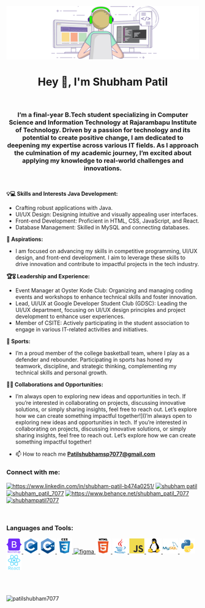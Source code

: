 ![MasterHead](https://raw.githubusercontent.com/leorrose/leorrose/master/readme_header.gif)

<h1 align="center">Hey 👋, I'm Shubham Patil</h1> <br> 
<h3 align="center"> I’m a final-year B.Tech student specializing in Computer Science and Information Technology at Rajarambapu Institute of Technology. Driven by a passion for technology and its potential to create positive change, I am dedicated to deepening my expertise across various IT fields. As I approach the culmination of my academic journey, I’m excited about applying my knowledge to real-world challenges and innovations.</h3> <br>

**💡💻 Skills and Interests Java Development:**
-   Crafting robust applications with Java.
-   UI/UX Design: Designing intuitive and visually appealing user interfaces.
-   Front-end Development: Proficient in HTML, CSS, JavaScript, and React.
-   Database Management: Skilled in MySQL and connecting databases.

  **💫 Aspirations:** <br>
- I am focused on advancing my skills in competitive programming, UI/UX design, and front-end development. I aim to leverage these skills to drive innovation and contribute to impactful projects in the tech industry.

**🏆🎖️ Leadership and Experience:** 
- Event Manager at Oyster Kode Club: Organizing and managing coding events and workshops to enhance technical skills and foster innovation.
- Lead, UI/UX at Google Developer Student Club (GDSC): Leading the UI/UX department, focusing on UI/UX design principles and project development to enhance user experiences.
- Member of CSITE: Actively participating in the student association to engage in various IT-related activities and initiatives.

**🏀 Sports:** 
- I’m a proud member of the college basketball team, where I play as a defender and rebounder. Participating in sports has honed my teamwork, discipline, and strategic thinking, complementing my technical skills and personal growth.
  
**🚀📞 Collaborations and Opportunities:** 
- I’m always open to exploring new ideas and opportunities in tech. If you’re interested in collaborating on projects, discussing innovative solutions, or simply sharing insights, feel free to reach out. Let’s explore how we can create something impactful together!](I’m always open to exploring new ideas and opportunities in tech. If you’re interested in collaborating on projects, discussing innovative solutions, or simply sharing insights, feel free to reach out. Let’s explore how we can create something impactful together!



- 📫 How to reach me **Patilshubhamsp7077@gmail.com**

<h3 align="left">Connect with me:</h3>
<p align="left">
<a href="https://linkedin.com/in/https://www.linkedin.com/in/shubham-patil-b474a0251/" target="blank"><img align="center" src="https://raw.githubusercontent.com/rahuldkjain/github-profile-readme-generator/master/src/images/icons/Social/linked-in-alt.svg" alt="https://www.linkedin.com/in/shubham-patil-b474a0251/" height="30" width="40" /></a>
<a href="https://fb.com/shubham patil" target="blank"><img align="center" src="https://raw.githubusercontent.com/rahuldkjain/github-profile-readme-generator/master/src/images/icons/Social/facebook.svg" alt="shubham patil" height="30" width="40" /></a>
<a href="https://instagram.com/shubham_patil_7077" target="blank"><img align="center" src="https://raw.githubusercontent.com/rahuldkjain/github-profile-readme-generator/master/src/images/icons/Social/instagram.svg" alt="shubham_patil_7077" height="30" width="40" /></a>
<a href="https://www.behance.net/https://www.behance.net/shubham_patil_7077" target="blank"><img align="center" src="https://raw.githubusercontent.com/rahuldkjain/github-profile-readme-generator/master/src/images/icons/Social/behance.svg" alt="https://www.behance.net/shubham_patil_7077" height="30" width="40" /></a>
<a href="https://www.hackerrank.com/shubhampatil7077" target="blank"><img align="center" src="https://raw.githubusercontent.com/rahuldkjain/github-profile-readme-generator/master/src/images/icons/Social/hackerrank.svg" alt="shubhampatil7077" height="30" width="40" /></a>
</p> <br> 

<h3 align="left">Languages and Tools:</h3>
<p align="left"> <a href="https://getbootstrap.com" target="_blank" rel="noreferrer"> <img src="https://raw.githubusercontent.com/devicons/devicon/master/icons/bootstrap/bootstrap-plain-wordmark.svg" alt="bootstrap" width="40" height="40"/> </a> <a href="https://www.cprogramming.com/" target="_blank" rel="noreferrer"> <img src="https://raw.githubusercontent.com/devicons/devicon/master/icons/c/c-original.svg" alt="c" width="40" height="40"/> </a> <a href="https://www.w3schools.com/cpp/" target="_blank" rel="noreferrer"> <img src="https://raw.githubusercontent.com/devicons/devicon/master/icons/cplusplus/cplusplus-original.svg" alt="cplusplus" width="40" height="40"/> </a> <a href="https://www.w3schools.com/css/" target="_blank" rel="noreferrer"> <img src="https://raw.githubusercontent.com/devicons/devicon/master/icons/css3/css3-original-wordmark.svg" alt="css3" width="40" height="40"/> </a> <a href="https://www.figma.com/" target="_blank" rel="noreferrer"> <img src="https://www.vectorlogo.zone/logos/figma/figma-icon.svg" alt="figma" width="40" height="40"/> </a> <a href="https://www.w3.org/html/" target="_blank" rel="noreferrer"> <img src="https://raw.githubusercontent.com/devicons/devicon/master/icons/html5/html5-original-wordmark.svg" alt="html5" width="40" height="40"/> </a> <a href="https://www.java.com" target="_blank" rel="noreferrer"> <img src="https://raw.githubusercontent.com/devicons/devicon/master/icons/java/java-original.svg" alt="java" width="40" height="40"/> </a> <a href="https://developer.mozilla.org/en-US/docs/Web/JavaScript" target="_blank" rel="noreferrer"> <img src="https://raw.githubusercontent.com/devicons/devicon/master/icons/javascript/javascript-original.svg" alt="javascript" width="40" height="40"/> </a> <a href="https://www.linux.org/" target="_blank" rel="noreferrer"> <img src="https://raw.githubusercontent.com/devicons/devicon/master/icons/linux/linux-original.svg" alt="linux" width="40" height="40"/> </a> <a href="https://www.mysql.com/" target="_blank" rel="noreferrer"> <img src="https://raw.githubusercontent.com/devicons/devicon/master/icons/mysql/mysql-original-wordmark.svg" alt="mysql" width="40" height="40"/> </a> <a href="https://www.python.org" target="_blank" rel="noreferrer"> <img src="https://raw.githubusercontent.com/devicons/devicon/master/icons/python/python-original.svg" alt="python" width="40" height="40"/> </a> <a href="https://reactjs.org/" target="_blank" rel="noreferrer"> <img src="https://raw.githubusercontent.com/devicons/devicon/master/icons/react/react-original-wordmark.svg" alt="react" width="40" height="40"/> </a> </p> <br> <br> 

<p><img align="center" src="https://github-readme-stats.vercel.app/api/top-langs?username=patilshubham7077&show_icons=true&locale=en&layout=compact" alt="patilshubham7077" /></p>

